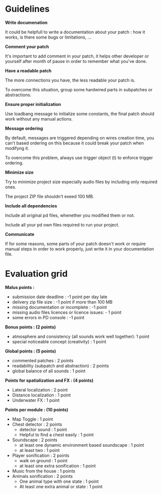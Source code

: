 # Guidelines

**Write documenation**

It could be helpfull to write a documentation about your patch : how it works, is there some bugs or limitations, ...

**Comment your patch**

It's important to add comment in your patch, it helps other developer or yourself after month of pause in order to remember what you've done.

**Have a readable patch**

The more connections you have, the less readable your patch is.

To overcome this situation, group some hardwired parts in subpatches or abstractions.

**Ensure proper initialization**

Use loadbang message to initialize some constants, the final patch should work without any manual actions.

**Message ordering**

By default, messages are triggered depending on wires creation time, you can't based ordering on this because it could break your patch when modifyng it.

To overcome this problem, always use trigger object (t) to enforce trigger ordering.

**Minimize size**

Try to minimize project size especially audio files by including only required ones.

The project ZIP file shouldn't exeed 100 MB.

**Include all dependencies**

Include all original pd files, whenether you modified them or not.

Include all your pd own files required to run your project.

**Communicate**

If for some reasons, some parts of your patch doesn't work or require manual steps in order to work properly, just write it in your documentation file.

# Evaluation grid


**Malus points :**
* submission date deadline : -1 point per day late
* delivery zip file size : -1 point if more than 100 MB
* missing documentation or incomplete : -1 point
* missing audio files licences or licence issues: - 1 point
* some errors in PD console : -1 point
	
**Bonus points : (2 points)**
* atmosphere and consistency (all sounds work well together): 1 point 
* special noticeable concept (creativity) : 1 point

**Global points : (5 points)**
* commented patches : 2 points
* readability (subpatch and abstraction) : 2 points
* global balance of all sounds : 1 point 
	
**Points for spatialization and FX : (4 points)**
* Lateral localization : 2 point
* Distance localization : 1 point
* Underwater FX : 1 point
	
**Points per module : (10 points)**
* Map Toggle : 1 point
* Chest detector : 2 points
    * detector sound : 1 point
    * Helpful to find a chest easily : 1 point
* Soundscape : 2 points
    * at least one dynamic environment based soundscape : 1 point
    * at least two : 1 point
* Player sonification : 2 points
    * walk on ground : 1 point
    * at least one extra sonification : 1 point
* Music from the house : 1 points
* Animals sonification : 2 points
    * One animal type with one state : 1 point
    * At least one extra animal or state : 1 point

